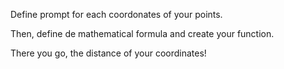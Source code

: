 Define prompt for each coordonates of your points.
 
Then, define de mathematical formula and create your function.
 
There you go, the distance of your coordinates!
